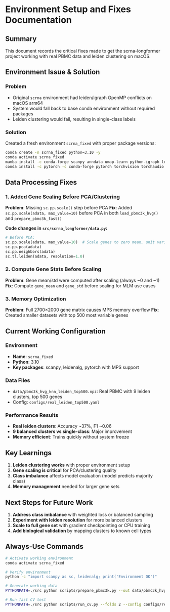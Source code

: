 # Environment Setup and Fixes Documentation

## Summary

This document records the critical fixes made to get the scrna-longformer project working with real PBMC data and leiden clustering on macOS.

## Environment Issue & Solution

### Problem
- Original `scrna` environment had leiden/igraph OpenMP conflicts on macOS arm64
- System would fall back to base conda environment without required packages
- Leiden clustering would fail, resulting in single-class labels

### Solution
Created a fresh environment `scrna_fixed` with proper package versions:

```bash
conda create -n scrna_fixed python=3.10 -y
conda activate scrna_fixed
mamba install -c conda-forge scanpy anndata umap-learn python-igraph leidenalg libomp numpy pandas scikit-learn matplotlib pyyaml -y
conda install -c pytorch -c conda-forge pytorch torchvision torchaudio -y
```

## Data Processing Fixes

### 1. Added Gene Scaling Before PCA/Clustering
**Problem**: Missing `sc.pp.scale()` step before PCA
**Fix**: Added `sc.pp.scale(adata, max_value=10)` before PCA in both `load_pbmc3k_hvg()` and `prepare_pbmc3k_fast()`

**Code changes in `src/scrna_longformer/data.py`:**
```python
# Before PCA:
sc.pp.scale(adata, max_value=10)  # Scale genes to zero mean, unit variance
sc.pp.pca(adata)
sc.pp.neighbors(adata)
sc.tl.leiden(adata, resolution=1.0)
```

### 2. Compute Gene Stats Before Scaling
**Problem**: Gene mean/std were computed after scaling (always ~0 and ~1)
**Fix**: Compute `gene_mean` and `gene_std` before scaling for MLM use cases

### 3. Memory Optimization
**Problem**: Full 2700×2000 gene matrix causes MPS memory overflow
**Fix**: Created smaller datasets with top 500 most variable genes

## Current Working Configuration

### Environment
- **Name**: `scrna_fixed`
- **Python**: 3.10
- **Key packages**: scanpy, leidenalg, pytorch with MPS support

### Data Files
- `data/pbmc3k_hvg_knn_leiden_top500.npz`: Real PBMC with 9 leiden clusters, top 500 genes
- Config: `configs/real_leiden_top500.yaml`

### Performance Results
- **Real leiden clusters**: Accuracy ~37%, F1 ~0.06
- **9 balanced clusters vs single-class**: Major improvement
- **Memory efficient**: Trains quickly without system freeze

## Key Learnings

1. **Leiden clustering works** with proper environment setup
2. **Gene scaling is critical** for PCA/clustering quality  
3. **Class imbalance** affects model evaluation (model predicts majority class)
4. **Memory management** needed for larger gene sets

## Next Steps for Future Work

1. **Address class imbalance** with weighted loss or balanced sampling
2. **Experiment with leiden resolution** for more balanced clusters
3. **Scale to full gene set** with gradient checkpointing or CPU training
4. **Add biological validation** by mapping clusters to known cell types

## Always-Use Commands

```bash
# Activate working environment
conda activate scrna_fixed

# Verify environment
python -c "import scanpy as sc, leidenalg; print('Environment OK')"

# Generate working data
PYTHONPATH=./src python scripts/prepare_pbmc3k.py --out data/pbmc3k_hvg_knn_leiden.npz

# Run fast CV test
PYTHONPATH=./src python scripts/run_cv.py --folds 2 --config configs/real_leiden_top500.yaml
```
